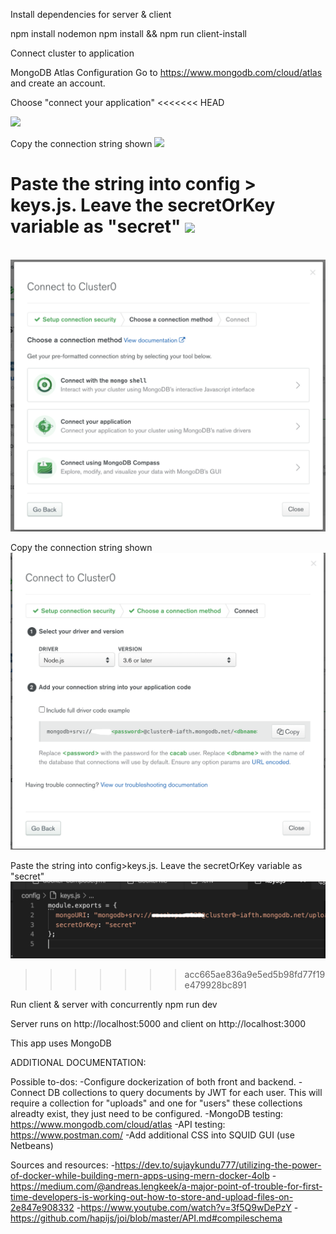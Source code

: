 
Install dependencies for server & client

npm install nodemon 
npm install && npm run client-install


Connect cluster to application 

MongoDB Atlas Configuration 
Go to https://www.mongodb.com/cloud/atlas and create an account. 

Choose "connect your application" 
<<<<<<< HEAD

<img src="https://drive.google.com/file/d/11VVOtL8YR5S_mKelavV6Zp5DV_37zJfj/preview"></img>

Copy the connection string shown
<img src="https://drive.google.com/file/d/16PJJQwedVdpxHPSI0lWDFPloO-cepGDV/preview"></img>

Paste the string into config > keys.js. Leave the secretOrKey variable as "secret" 
<img src="https://drive.google.com/file/d/1EnZ49jYDOJP2ayhoEM1h1hU1ePATIM_c/preview"></img>
=======
<br>
<img src="images/Screen Shot 2020-07-01 at 8.38.35 AM.png"></img>

Copy the connection string shown
<br>
<img src="images/Screen Shot 2020-07-01 at 8.38.54 AM.png"></img>

Paste the string into config>keys.js. Leave the secretOrKey variable as "secret" 
<br>
<img src="images/Screen Shot 2020-07-01 at 8.41.05 AM.png"></img>
>>>>>>> acc665ae836a9e5ed5b98fd77f19e479928bc891

Run client & server with concurrently
npm run dev

Server runs on http://localhost:5000 and client on http://localhost:3000

This app uses MongoDB 


ADDITIONAL DOCUMENTATION: 



Possible to-dos: 
-Configure dockerization of both front and backend. 
-Connect DB collections to query documents by JWT for each user. This will require a collection for "uploads" and one for "users" these collections alreadty exist, they just need to be configured. 
-MongoDB testing: https://www.mongodb.com/cloud/atlas
-API testing: https://www.postman.com/
-Add additional CSS into SQUID GUI (use Netbeans)


Sources and resources: 
-https://dev.to/sujaykundu777/utilizing-the-power-of-docker-while-building-mern-apps-using-mern-docker-4olb
-https://medium.com/@andreas.lengkeek/a-major-point-of-trouble-for-first-time-developers-is-working-out-how-to-store-and-upload-files-on-2e847e908332
-https://www.youtube.com/watch?v=3f5Q9wDePzY
-https://github.com/hapijs/joi/blob/master/API.md#compileschema

